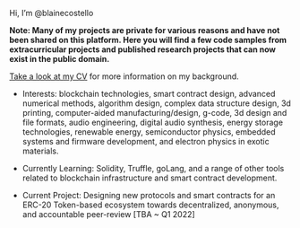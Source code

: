 Hi, I’m @blainecostello

**Note: Many of my projects are private for various reasons and have not been shared on this platform.  Here you will find a few code samples from extracurricular projects and published research projects that can now exist in the public domain.**

[Take a look at my CV](https://github.com/blainecostello/blainecostello/blob/main/BCostello_CVx.pdf) for more information on my background.

- Interests: blockchain technologies, smart contract design, advanced numerical methods, algorithm design, complex data structure design, 3d printing, computer-aided manufacturing/design, g-code, 3d design and file formats, audio engineering, digital audio synthesis, energy storage technologies, renewable energy, semiconductor physics, embedded systems and firmware development, and electron physics in exotic materials.

- Currently Learning: Solidity, Truffle, goLang, and a range of other tools related to blockchain infrastructure and smart contract development.

- Current Project: Designing new protocols and smart contracts for an ERC-20 Token-based ecosystem towards decentralized, anonymous, and accountable peer-review [TBA ~ Q1 2022]
